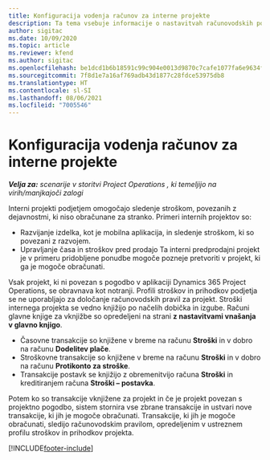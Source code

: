 ```yaml
---
title: Konfiguracija vodenja računov za interne projekte
description: Ta tema vsebuje informacije o nastavitvah računovodskih postopkov za interne projekte v aplikaciji Project Operations.
author: sigitac
ms.date: 10/09/2020
ms.topic: article
ms.reviewer: kfend
ms.author: sigitac
ms.openlocfilehash: be1dcd1b6b18591c99c904e0013d9870c7cafe1077fa6e9634f2e9f495190848
ms.sourcegitcommit: 7f8d1e7a16af769adb43d1877c28fdce53975db8
ms.translationtype: HT
ms.contentlocale: sl-SI
ms.lasthandoff: 08/06/2021
ms.locfileid: "7005546"
---
```

# <a name="configure-accounting-for-internal-projects"></a>Konfiguracija vodenja računov za interne projekte

_**Velja za:** scenarije v storitvi Project Operations , ki temeljijo na virih/manjkajoči zalogi_

Interni projekti podjetjem omogočajo sledenje stroškom, povezanih z dejavnostmi, ki niso obračunane za stranko. Primeri internih projektov so:

- Razvijanje izdelka, kot je mobilna aplikacija, in sledenje stroškom, ki so povezani z razvojem.
- Upravljanje časa in stroškov pred prodajo Ta interni predprodajni projekt je v primeru pridobljene ponudbe mogoče pozneje pretvoriti v projekt, ki ga je mogoče obračunati.

Vsak projekt, ki ni povezan s pogodbo v aplikaciji Dynamics 365 Project Operations, se obravnava kot notranji. Profili stroškov in prihodkov podjetja se ne uporabljajo za določanje računovodskih pravil za projekt. Stroški internega projekta se vedno knjižijo po načelih dobička in izgube. Računi glavne knjige za vknjižbe so opredeljeni na strani **z nastavitvami vnašanja v glavno knjigo**.

- Časovne transakcije so knjižene v breme na računu **Stroški** in v dobro na računu **Dodelitev plače**.
- Stroškovne transakcije so knjižene v breme na računu **Stroški** in v dobro na računu **Protikonto za stroške**.
- Transakcije postavk se knjižijo z obremenitvijo računa **Stroški** in kreditiranjem računa **Stroški – postavka**.

Potem ko so transakcije vknjižene za projekt in če je projekt povezan s projektno pogodbo, sistem stornira vse zbrane transakcije in ustvari nove transakcije, ki jih je mogoče obračunati. Transakcije, ki jih je mogoče obračunati, sledijo računovodskim pravilom, opredeljenim v ustreznem profilu stroškov in prihodkov projekta.




[!INCLUDE[footer-include](../includes/footer-banner.md)]
